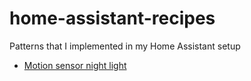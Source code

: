 # home-assistant-recipes
Patterns that I implemented in my Home Assistant setup

* [Motion sensor night light](night_light.md)
